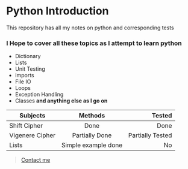 Python Introduction
===================

This repository has all my notes on python and corresponding tests


### I Hope to cover all these topics as I attempt to learn python
* Dictionary
* Lists
* Unit Testing
* imports
* File IO
* Loops
* Exception Handling
* Classes
**and anything else as I go on**



| Subjects      | Methods       | Tested  |
| ------------- |:-------------:| -----:|
| Shift Cipher| Done | Done |
| Vigenere Cipher|Partially Done|Partially Tested |
| Lists| Simple example done|No|



> [Contact me](mailto:applejuiceteaching@gmail.com)